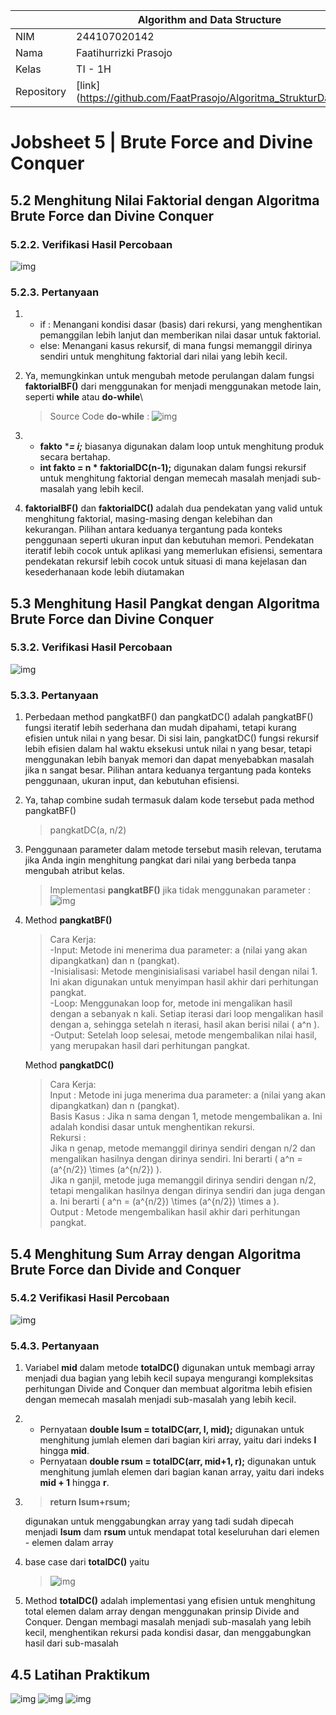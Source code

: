 |            | Algorithm and Data Structure                                   |
| ---------- | -------------------------------------------------------------- |
| NIM        | 244107020142                                                   |
| Nama       | Faatihurrizki Prasojo                                          |
| Kelas      | TI - 1H                                                        |
| Repository | [link] (https://github.com/FaatPrasojo/Algoritma_StrukturData) |

# Jobsheet 5 | Brute Force and Divine Conquer

## 5.2 Menghitung Nilai Faktorial dengan Algoritma Brute Force dan Divine Conquer

### 5.2.2. Verifikasi Hasil Percobaan

![img](img/ss1.jpg)

### 5.2.3. Pertanyaan

1. - if : Menangani kondisi dasar (basis) dari rekursi, yang menghentikan pemanggilan lebih lanjut dan memberikan nilai dasar untuk faktorial.
   - else: Menangani kasus rekursif, di mana fungsi memanggil dirinya sendiri untuk menghitung faktorial dari nilai yang lebih kecil.

2. Ya, memungkinkan untuk mengubah metode perulangan dalam fungsi **faktorialBF()** dari menggunakan for menjadi menggunakan metode lain, seperti **while** atau **do-while**\

   > Source Code **do-while** :
   > ![img](img\sss2.jpg)

3. - **fakto** \***_= i;_** biasanya digunakan dalam loop untuk menghitung produk secara bertahap.
   - **int fakto = n \* faktorialDC(n-1);** digunakan dalam fungsi rekursif untuk menghitung faktorial dengan memecah masalah menjadi sub-masalah yang lebih kecil.

4. **faktorialBF()** dan **faktorialDC()** adalah dua pendekatan yang valid untuk menghitung faktorial, masing-masing dengan kelebihan dan kekurangan. Pilihan antara keduanya tergantung pada konteks penggunaan seperti ukuran input dan kebutuhan memori. Pendekatan iteratif lebih cocok untuk aplikasi yang memerlukan efisiensi, sementara pendekatan rekursif lebih cocok untuk situasi di mana kejelasan dan kesederhanaan kode lebih diutamakan

## 5.3 Menghitung Hasil Pangkat dengan Algoritma Brute Force dan Divine Conquer

### 5.3.2. Verifikasi Hasil Percobaan

![img](img/ss3.jpg)

### 5.3.3. Pertanyaan

1. Perbedaan method pangkatBF() dan pangkatDC() adalah pangkatBF() fungsi iteratif lebih sederhana dan mudah dipahami, tetapi kurang efisien untuk nilai n yang besar. Di sisi lain, pangkatDC() fungsi rekursif lebih efisien dalam hal waktu eksekusi untuk nilai n yang besar, tetapi menggunakan lebih banyak memori dan dapat menyebabkan masalah jika n sangat besar. Pilihan antara keduanya tergantung pada konteks penggunaan, ukuran input, dan kebutuhan efisiensi.

2. Ya, tahap combine sudah termasuk dalam kode tersebut pada method pangkatBF()

   > pangkatDC(a, n/2)

3. Penggunaan parameter dalam metode tersebut masih relevan, terutama jika Anda ingin menghitung pangkat dari nilai yang berbeda tanpa mengubah atribut kelas.

   > Implementasi **pangkatBF()** jika tidak menggunakan parameter :
   > ![img](img/ss4.jpg)

4. Method **pangkatBF()**

   > Cara Kerja:\
   > -Input: Metode ini menerima dua parameter: a (nilai yang akan dipangkatkan) dan n (pangkat).\
   > -Inisialisasi: Metode menginisialisasi variabel hasil dengan nilai 1. Ini akan digunakan untuk menyimpan hasil akhir dari perhitungan pangkat.\
   > -Loop: Menggunakan loop for, metode ini mengalikan hasil dengan a sebanyak n kali. Setiap iterasi dari loop mengalikan hasil dengan a, sehingga setelah n iterasi, hasil akan berisi nilai ( a^n ).\
   > -Output: Setelah loop selesai, metode mengembalikan nilai hasil, yang merupakan hasil dari perhitungan pangkat.

   Method **pangkatDC()**

   > Cara Kerja:\
   > Input : Metode ini juga menerima dua parameter: a (nilai yang akan dipangkatkan) dan n (pangkat).\
   > Basis Kasus : Jika n sama dengan 1, metode mengembalikan a. Ini adalah kondisi dasar untuk menghentikan rekursi.\
   > Rekursi : \
   > Jika n genap, metode memanggil dirinya sendiri dengan n/2 dan mengalikan hasilnya dengan dirinya sendiri. Ini berarti ( a^n = (a^{n/2}) \times (a^{n/2}) ).\
   > Jika n ganjil, metode juga memanggil dirinya sendiri dengan n/2, tetapi mengalikan hasilnya dengan dirinya sendiri dan juga dengan a. Ini berarti ( a^n = (a^{n/2}) \times (a^{n/2}) \times a ).\
   > Output : Metode mengembalikan hasil akhir dari perhitungan pangkat.

## 5.4 Menghitung Sum Array dengan Algoritma Brute Force dan Divide and Conquer

### 5.4.2 Verifikasi Hasil Percobaan

![img](img/ss5.jpg)

### 5.4.3. Pertanyaan

1. Variabel **mid** dalam metode **totalDC()** digunakan untuk membagi array menjadi dua bagian yang lebih kecil supaya mengurangi kompleksitas perhitungan Divide and Conquer dan membuat algoritma lebih efisien dengan memecah masalah menjadi sub-masalah yang lebih kecil.

2. - Pernyataan **double lsum = totalDC(arr, l, mid);** digunakan untuk menghitung jumlah elemen dari bagian kiri array, yaitu dari indeks **l** hingga **mid**.
   - Pernyataan **double rsum = totalDC(arr, mid+1, r);** digunakan untuk menghitung jumlah elemen dari bagian kanan array, yaitu dari indeks **mid + 1** hingga **r**.

3. > **return lsum+rsum;**

   digunakan untuk menggabungkan array yang tadi sudah dipecah menjadi **lsum** dam **rsum** untuk mendapat total keseluruhan dari elemen - elemen dalam array

4. base case dari **totalDC()** yaitu

   > ![img](img/ss6.jpg)

5. Method **totalDC()** adalah implementasi yang efisien untuk menghitung total elemen dalam array dengan menggunakan prinsip Divide and Conquer. Dengan membagi masalah menjadi sub-masalah yang lebih kecil, menghentikan rekursi pada kondisi dasar, dan menggabungkan hasil dari sub-masalah

## 4.5 Latihan Praktikum

![img](img/ss7.jpg)
![img](img/ss8.jpg)
![img](img/ss9.jpg)
